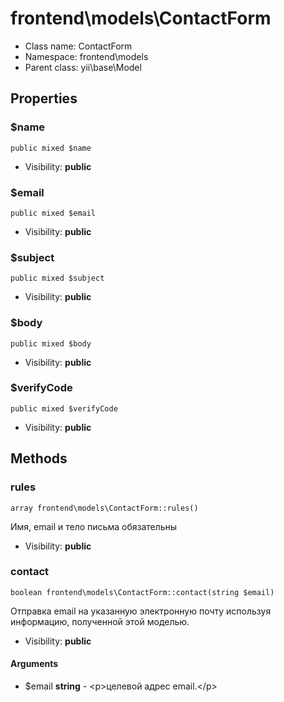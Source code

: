 frontend\models\ContactForm
===============






* Class name: ContactForm
* Namespace: frontend\models
* Parent class: yii\base\Model





Properties
----------


### $name

    public mixed $name





* Visibility: **public**


### $email

    public mixed $email





* Visibility: **public**


### $subject

    public mixed $subject





* Visibility: **public**


### $body

    public mixed $body





* Visibility: **public**


### $verifyCode

    public mixed $verifyCode





* Visibility: **public**


Methods
-------


### rules

    array frontend\models\ContactForm::rules()

Имя, email и тело письма обязательны



* Visibility: **public**




### contact

    boolean frontend\models\ContactForm::contact(string $email)

Отправка email на указанную электронную почту используя информацию, полученной этой моделью.



* Visibility: **public**


#### Arguments
* $email **string** - &lt;p&gt;целевой адрес email.&lt;/p&gt;


